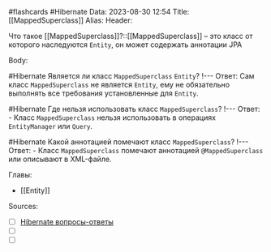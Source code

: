 #flashcards #Hibernate 
Data: 2023-08-30 12:54
Title: [[MappedSuperclass]]
Alias:
Header:

Что такое [[MappedSuperclass]]?::[[MappedSuperclass]] – это класс от которого наследуются `Entity`, он может содержать аннотации JPA
<!--SR:!2023-11-04,10,370-->



Body:



#Hibernate 
Является ли класс `MappedSuperclass` `Entity`?
!---
Ответ:
Сам класс `MappedSuperclass` не является `Entity`, ему не обязательно выполнять все требования установленные для `Entity`.
<!--SR:!2023-11-04,10,390-->




#Hibernate 
Где нельзя использовать класс `MappedSuperclass`?
!---
Ответ:
	- Класс `MappedSuperclass` нельзя использовать в операциях `EntityManager` или `Query`.
<!--SR:!2023-11-03,10,290-->


#Hibernate 
Какой аннотацией помечают класс `MappedSuperclass`?
!---
Ответ:
	- Класс `MappedSuperclass` помечают аннотацией `@MappedSuperclass` или описывают в XML-файле.
<!--SR:!2023-11-04,10,390-->




Главы:
- [[Entity]]


Sources:
- [ ] [Hibernate вопросы-ответы](https://docs.google.com/document/d/104EUUT-gv7xSalJlJu0DInzlyCVFjC5Sz2gcDoVtfyE/edit)
- [ ] []()
- [ ] []()
